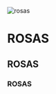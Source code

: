 ![rosas ](https://github.com/Rafaellafe/teste-workshop/assets/149584080/fc098909-3cf3-42e6-8917-1e84a31b3eae)
# ROSAS
## ROSAS 
### ROSAS
